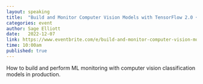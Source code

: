 ```yaml
---
layout: speaking
title:  "Build and Monitor Computer Vision Models with TensorFlow 2.0 + WhyLabs - workshop"
categories: event
author: Sage Elliott
date:   2022-12-07
link: https://www.eventbrite.com/e/build-and-monitor-computer-vision-models-with-tensorflow-20-whylabs-tickets-472988580577
time: 10:00am
published: true
---
```


How to build and perform ML monitoring with computer vision classification models in production.
